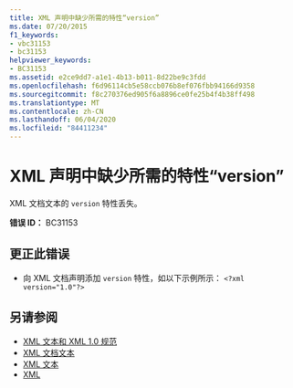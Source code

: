 ```yaml
---
title: XML 声明中缺少所需的特性“version”
ms.date: 07/20/2015
f1_keywords:
- vbc31153
- bc31153
helpviewer_keywords:
- BC31153
ms.assetid: e2ce9dd7-a1e1-4b13-b011-8d22be9c3fdd
ms.openlocfilehash: f6d96114cb5e58ccb076b8ef076fbb94166d9358
ms.sourcegitcommit: f8c270376ed905f6a8896ce0fe25b4f4b38ff498
ms.translationtype: MT
ms.contentlocale: zh-CN
ms.lasthandoff: 06/04/2020
ms.locfileid: "84411234"
---
```

# <a name="required-attribute-version-missing-from-xml-declaration"></a>XML 声明中缺少所需的特性“version”
XML 文档文本的 `version` 特性丢失。  
  
 **错误 ID：** BC31153  
  
## <a name="to-correct-this-error"></a>更正此错误  
  
- 向 XML 文档声明添加 `version` 特性，如以下示例所示： `<?xml version="1.0"?>`  
  
## <a name="see-also"></a>另请参阅

- [XML 文本和 XML 1.0 规范](../programming-guide/language-features/xml/xml-literals-and-the-xml-1-0-specification.md)
- [XML 文档文本](../language-reference/xml-literals/xml-document-literal.md)
- [XML 文本](../language-reference/xml-literals/index.md)
- [XML](../programming-guide/language-features/xml/index.md)
